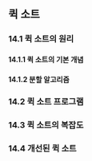 ## 퀵 소트

### 14.1 퀵 소트의 원리


#### 14.1.1 퀵 소트의 기본 개념


#### 14.1.2 분할 알고리즘



### 14.2 퀵 소트 프로그램


### 14.3 퀵 소트의 복잡도


### 14.4 개선된 퀵 소트

